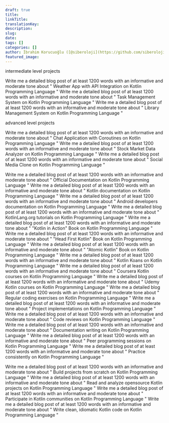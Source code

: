 ```yaml
---
draft: true
title: 
linkTitle:
translationKey: 
description: 
slug: 
date: 
tags: []
categories: []
author: İbrahim Korucuoğlu ([@siberoloji](https://github.com/siberoloji))
featured_image: 
---
```



intermediate level projects

Write me a detailed blog post of at least 1200 words with an informative and moderate tone about "  Weather App with API Integration  on Kotlin Programming Language "
Write me a detailed blog post of at least 1200 words with an informative and moderate tone about "  Task Management System  on Kotlin Programming Language "
Write me a detailed blog post of at least 1200 words with an informative and moderate tone about "  Library Management System  on Kotlin Programming Language "

advanced level projects

Write me a detailed blog post of at least 1200 words with an informative and moderate tone about "  Chat Application with Coroutines  on Kotlin Programming Language "
Write me a detailed blog post of at least 1200 words with an informative and moderate tone about "  Stock Market Data Analyzer  on Kotlin Programming Language "
Write me a detailed blog post of at least 1200 words with an informative and moderate tone about "  Social Media Clone  on Kotlin Programming Language "

Write me a detailed blog post of at least 1200 words with an informative and moderate tone about "  Official Documentation  on Kotlin Programming Language "
Write me a detailed blog post of at least 1200 words with an informative and moderate tone about "  Kotlin documentation  on Kotlin Programming Language "
Write me a detailed blog post of at least 1200 words with an informative and moderate tone about "  Android developers documentation  on Kotlin Programming Language "
Write me a detailed blog post of at least 1200 words with an informative and moderate tone about "  KotlinLang.org tutorials  on Kotlin Programming Language "
Write me a detailed blog post of at least 1200 words with an informative and moderate tone about "  "Kotlin in Action" Book  on Kotlin Programming Language "
Write me a detailed blog post of at least 1200 words with an informative and moderate tone about "  "Head First Kotlin" Book  on Kotlin Programming Language "
Write me a detailed blog post of at least 1200 words with an informative and moderate tone about "  "Atomic Kotlin" Book  on Kotlin Programming Language "
Write me a detailed blog post of at least 1200 words with an informative and moderate tone about "  Kotlin Koans  on Kotlin Programming Language "
Write me a detailed blog post of at least 1200 words with an informative and moderate tone about "  Coursera Kotlin courses  on Kotlin Programming Language "
Write me a detailed blog post of at least 1200 words with an informative and moderate tone about "  Udemy Kotlin courses  on Kotlin Programming Language "
Write me a detailed blog post of at least 1200 words with an informative and moderate tone about "  Regular coding exercises  on Kotlin Programming Language "
Write me a detailed blog post of at least 1200 words with an informative and moderate tone about "  Project implementations  on Kotlin Programming Language "
Write me a detailed blog post of at least 1200 words with an informative and moderate tone about "  Code reviews  on Kotlin Programming Language "
Write me a detailed blog post of at least 1200 words with an informative and moderate tone about "  Documentation writing  on Kotlin Programming Language "
Write me a detailed blog post of at least 1200 words with an informative and moderate tone about "  Peer programming sessions  on Kotlin Programming Language "
Write me a detailed blog post of at least 1200 words with an informative and moderate tone about "  Practice consistently  on Kotlin Programming Language "


Write me a detailed blog post of at least 1200 words with an informative and moderate tone about "  Build projects from scratch  on Kotlin Programming Language "
Write me a detailed blog post of at least 1200 words with an informative and moderate tone about "  Read and analyze opensource Kotlin projects  on Kotlin Programming Language "
Write me a detailed blog post of at least 1200 words with an informative and moderate tone about "  Participate in Kotlin communities  on Kotlin Programming Language "
Write me a detailed blog post of at least 1200 words with an informative and moderate tone about "  Write clean, idiomatic Kotlin code  on Kotlin Programming Language "
